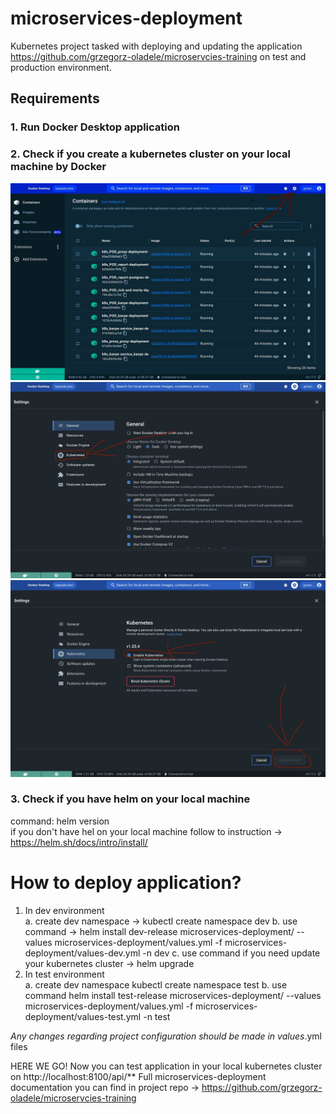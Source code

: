 # microservices-deployment

Kubernetes project tasked with deploying and updating the application https://github.com/grzegorz-oladele/microservcies-training
on test and production environment.

## Requirements
### 1. Run Docker Desktop application
### 2. Check if you create a kubernetes cluster on your local machine by Docker
![](images/docker-1.jpeg)
![](images/docker-2.jpg)
![](images/docker-3.jpg)
### 3. Check if you have helm on your local machine
command: helm version \
if you don't have hel on your local machine follow to instruction -> https://helm.sh/docs/intro/install/
# How to deploy application?
1. In dev environment \
a. create dev namespace ->  kubectl create namespace dev
b. use command -> helm install dev-release microservices-deployment/ --values microservices-deployment/values.yml -f microservices-deployment/values-dev.yml -n dev
c. use command if you need update your kubernetes cluster -> helm upgrade 
2. In test environment \
a. create dev namespace kubectl create namespace test
b. use command helm install test-release microservices-deployment/ --values microservices-deployment/values.yml -f microservices-deployment/values-test.yml -n test

*Any changes regarding project configuration should be made in values*.yml files

HERE WE GO!
Now you can test application in your local kubernetes cluster on http://localhost:8100/api/**
Full microservices-deployment documentation you can find in project repo -> https://github.com/grzegorz-oladele/microservcies-training
